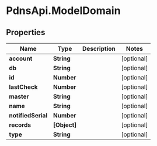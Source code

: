 # PdnsApi.ModelDomain

## Properties

Name | Type | Description | Notes
------------ | ------------- | ------------- | -------------
**account** | **String** |  | [optional] 
**db** | **String** |  | [optional] 
**id** | **Number** |  | [optional] 
**lastCheck** | **Number** |  | [optional] 
**master** | **String** |  | [optional] 
**name** | **String** |  | [optional] 
**notifiedSerial** | **Number** |  | [optional] 
**records** | **[Object]** |  | [optional] 
**type** | **String** |  | [optional] 


